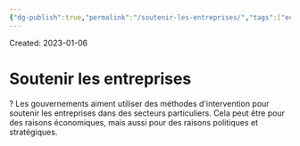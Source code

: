 ```yaml
---
{"dg-publish":true,"permalink":"/soutenir-les-entreprises/","tags":["economy","gardenEntry","gardenEntry","gardenEntry","gardenEntry","gardenEntry","gardenEntry","gardenEntry","gardenEntry","gardenEntry"]}
---
```


Created: 2023-01-06

# Soutenir les entreprises
?
Les gouvernements aiment utiliser des méthodes d'intervention pour soutenir les entreprises dans des secteurs particuliers. Cela peut être pour des raisons économiques, mais aussi pour des raisons politiques et stratégiques.
<!--SR:!2024-01-21,215,230-->